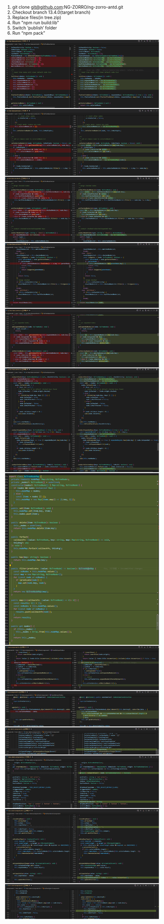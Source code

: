 
1.	git clone git@github.com:NG-ZORRO/ng-zorro-antd.git
2.	Checkout branch 13.4.0(target branch)
3.	Replace files(in tree.zip)
4.	Run "npm run build:lib"
5.	Switch ‘publish’ folder
6.	Run “npm pack”

![alt text](image.png)
![alt text](image-1.png)
![alt text](image-2.png)
![alt text](image-3.png)
![alt text](image-4.png)
![alt text](image-5.png)
![alt text](image-6.png)
![alt text](image-7.png)
![alt text](image-8.png)
![alt text](image-9.png)
![alt text](image-10.png)
![alt text](image-11.png)
![alt text](image-12.png)